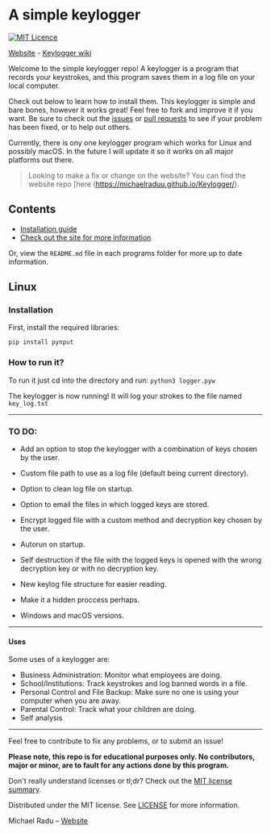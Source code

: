 # A simple keylogger
[![MIT Licence](https://badges.frapsoft.com/os/mit/mit.png?v=103)](https://opensource.org/licenses/mit-license.php)

[Website](https://michaelraduu.github.io/Keylogger/) - [Keylogger wiki](https://github.com/michaelraduu/Keylogger/wiki)


Welcome to the simple keylogger repo! A keylogger is a program that records your keystrokes, and this program saves them in a log file on your local computer.

Check out below to learn how to install them. This keylogger is simple and bare bones, however it works great! Feel free to fork and improve it if you want. Be sure to check out the [issues](https://github.com/michaelraduu/Keylogger/issues) or [pull requests](https://github.com/michaelraduu/Keylogger/pulls) to see if your problem has been fixed, or to help out others.

Currently, there is ony one keylogger program which works for Linux and possibly macOS. In the future I will update it so it works on all major platforms out there.

> Looking to make a fix or change on the website? You can find the website repo [here (https://michaelraduu.github.io/Keylogger/).

## Contents
- [Installation guide](#)
- [Check out the site for more information](https://michaelraduu.github.io/Keylogger/)

Or, view the `README.md` file in each programs folder for more up to date information.


## Linux
### Installation

First, install the required libraries:

`pip install pynput`


### How to run it?

To run it just cd into the directory and run: 
`python3 logger.pyw`

The keylogger is now running! It will log your strokes to the file named `key_log.txt`


---

### TO DO:

- Add an option to stop the keylogger with a combination of keys chosen by the user.

- Custom file path to use as a log file (default being current directory).

- Option to clean log file on startup.

- Option to email the files in which logged keys are stored.

- Encrypt logged file with a custom method and decryption key chosen by the user.

- Autorun on startup.

- Self destruction if the file with the logged keys is opened with the wrong decryption key or with no decryption key.

- New keylog file structure for easier reading.

- Make it a hidden proccess perhaps.

- Windows and macOS versions.

---

#### Uses

Some uses of a keylogger are:

- Business Administration: Monitor what employees are doing.
- School/Institutions: Track keystrokes and log banned words in a file.
- Personal Control and File Backup: Make sure no one is using your computer when you are away.
- Parental Control: Track what your children are doing.
- Self analysis

---

Feel free to contribute to fix any problems, or to submit an issue!

**Please note, this repo is for educational purposes only. No contributors, major or minor, are to fault for any actions done by this program.**

Don't really understand licenses or tl;dr? Check out the [MIT license summary](https://tldrlegal.com/license/mit-license).

Distributed under the MIT license. See [LICENSE](https://github.com/michaelraduu/Keylogger/blob/master/LICENSE.txt) for more information.

Michael Radu – [Website](https://michaelradu.cf)

